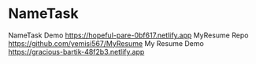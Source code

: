 # NameTask
NameTask Demo https://hopeful-pare-0bf617.netlify.app
MyResume Repo https://github.com/yemisi567/MyResume
My Resume Demo https://gracious-bartik-48f2b3.netlify.app
